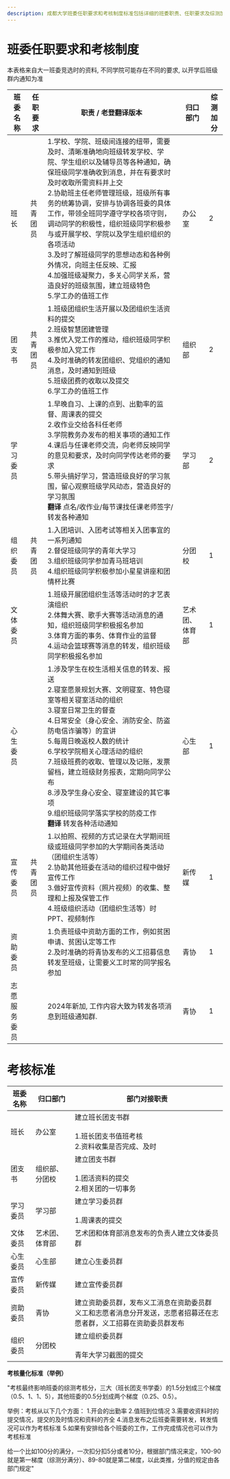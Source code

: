 ```yaml
---
description: 成都大学班委任职要求和考核制度标准包括详细的班委职责、任职要求及综测加分。班长需协调班级事务，团支书负责团组织生活和推优入党，学习委员监督出勤与学习氛围，组织委员推动入团相关事宜，文体委员组织才艺表演和体育活动，心生委员关注学生在校生活和心理健康，宣传委员记录和宣传班级活动，资助委员管理资助事务，志愿服务委员转发通知
---
```


# 班委任职要求和考核制度

本表格来自大一班委竞选时的资料, 不同学院可能存在不同的要求, 以开学后班级群内通知为准

| 班委名称   | 任职要求 | 职责 / 老登翻译版本                                                                                                                                                                                                                                                                    | 归口部门    | 综测加分 |
|--------|------|--------------------------------------------------------------------------------------------------------------------------------------------------------------------------------------------------------------------------------------------------------------------------------|---------|------|
| 班长     | 共青团员 | 1.学校、学院、班级间连接的纽带，需要及时、清晰准确地向班级转发学校、学院、学生组织以及辅导员等各种通知，确保班级同学准确收到消息，并在有要求时及时收取所需资料并上交<br>2.协助班主任老师管理班级，班级所有事务的统筹协调，安排与协调各班委的具体工作，带领全班同学遵守学校各项守则，调动同学的积极性，组织班级同学积极参与或开展学校、学院以及学生组织组织的各项活动<br>3.及时了解班级同学的思想动态和各种例外情况，向班主任反映、汇报<br>4.加强班级凝聚力，多关心同学关系，营造良好的班级氛围，建立班级特色<br>5.学工办的值班工作 | 办公室     | 2    |
| 团支书    | 共青团员 | 1.班级团组织生活开展以及团组织生活资料的提交<br>2.班级智慧团建管理<br>3.推优入党工作的推动，组织班级同学积极参加入党工作<br>4.及时准确的转发团组织、党组织的通知消息，及时通知到班级<br>5.班级团费的收取以及提交<br>6.学工办的值班工作                                                                                                                                            | 组织部     | 2    |
| 学习委员   |      | 1.早晚自习、上课的点到、出勤率的监督、周课表的提交<br>2.收作业交给各科任老师<br>3.学院教务办发布的相关事项的通知工作<br>4.课后与任课老师交流，向老师反映同学的意见和要求，及时向同学传达老师的要求<br>5.带头搞好学习，营造班级良好的学习氛围，留心观察班级学风动态，营造良好的学习氛围   <br/> **翻译** 点名/收作业/每节课找任课老师签字/转发各种通知                                                                               | 学习部     | 2    |
| 组织委员   | 共青团员 | 1.入团培训、入团考试等相关入团事宜的一系列通知<br>2.督促班级同学的青年大学习<br>3.组织班级同学参加青马班培训<br>4.组织班级同学积极参加小星星讲座和团情杯比赛                                                                                                                                                                                       | 分团校     | 1    |
| 文体委员   |      | 1.班级开展团组织生活等活动时的才艺表演组织<br>2.体舞大赛、歌手大赛等活动消息的通知，组织班级同学积极报名参加<br>3.体育方面的事务、体育作业的监督<br>4.运动会篮球赛等消息的转发，组织班级同学积极报名参加                                                                                                                                                                 | 艺术团、体育部 | 1    |
| 心生委员   |      | 1.涉及学生在校生活相关信息的转发、报送<br>2.寝室愿景规划大赛、文明寝室、特色寝室等相关寝室活动的组织<br>3.寝室日常卫生的督查<br>4.日常安全（身心安全、消防安全、防盗防电信诈骗等）的宣讲<br>5.每周日晚返校人数的统计<br>6.学校学院相关心理活动的组织<br>7.班级班费的收取、管理以及记账，发票留档，建立班级财务报表，定期向同学公布<br>8.涉及学生身心安全、寝室建设的其它事项<br>9.组织班级同学落实学校的防疫工作  <br/>    **翻译** 转发各种活动通知                    | 心生部     | 1    |
| 宣传委员   | 共青团员 | 1.以拍照、视频的方式记录在大学期间班级或班级同学参加的大学期间各类活动（团组织生活等）<br>2.协助其他班委在活动的组织过程中做好宣传工作<br>3.做好宣传资料（照片视频）的收集、整理和上报及保管工作<br>4.班级组织活动（团组织生活等）时PPT、视频制作                                                                                                                                           | 新传媒     | 1    |
| 资助委员   |      | 1.负责班级中资助方面的工作，例如贫困申请、贫困认定等工作<br>2.及时准确的将青协发布的义工招募信息转发至班级，让需要义工时常的同学报名参加                                                                                                                                                                                                       | 青协      | 1    |
| 志愿服务委员 |      | 2024年新加, 工作内容大致为转发各项消息到班级通知群.                                                                                                                                                                                                                                                  | 青协      | 1    |

# 考核标准

| 班委名称 | 归口部门    | 部门对接职责                                                        |
|------|---------|---------------------------------------------------------------|
| 班长   | 办公室     | 建立班长团支书群<br><br>1.班长团支书值班考核<br>2.资料收集是否完成、及时                  |
| 团支书  | 组织部、分团校 | 建立团支书群<br><br>1.团活资料的提交<br>2.相关团的一切事务                         |
| 学习委员 | 学习部     | 建立学习委员群<br><br>1.周课表的提交                                       |
| 文体委员 | 艺术团、体育部 | 艺术团和体育部消息发布的负责人建立文体委员群                                        |
| 心生委员 | 心生部     | 建立心生委员群                                                       |
| 宣传委员 | 新传媒     | 建立宣传委员群                                                       |
| 资助委员 | 青协      | 建立资助委员群，发布义工消息在资助委员群<br>义工和志愿者消息分开发送，志愿者招募还在志愿者群，义工招募在资助委员群发布 |
| 组织委员 | 分团校     | 建立组织委员群<br><br>青年大学习截图的提交                                     |

**考核量化标准（举例）**

"考核最终影响班委的综测考核分，三大（班长团支书学委）的1.5分划成三个梯度（0.5、1、1、5），其他班委的0.5分划成两个梯度（0.25、0.5）。

举例：考核从以下几个方面：
1.开会的出勤率
2.值班到位情况
3.需要收资料时的提交情况，提交的及时情况和资料的齐全
4.消息发布之后班委需要转发，转发情况可以作为考核标准
5.如果有安排给各个班委的工作，工作完成情况也可以作为考核标准

给一个比如100分的满分，一次扣分扣5分或者10分，根据部门情况来定，100-90就是第一梯度（综测分满分）、89-80就是第二梯度，以此类推，分值的规定由各部门规定"


